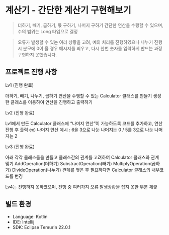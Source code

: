 # 계산기 - 간단한 계산기 구현해보기

> 더하기, 빼기, 곱하기, 몫 구하기, 나머지 구하기 간단한 연산을 수행할 수 있으며, 수의 범위는 Long 타입으로 결정

> 오류가 발생할 수 있는 여러 상황을 고려, 예외 처리를 진행하였으나 나누기 진행 시 분모에 0이 올 경우 메시지를 띄우고, 다시 한번 숫자를 입력하게 만드는 과정 구현하지 못했습니다.

## 프로젝트 진행 사항

Lv1 (진행 완료)

더하기, 빼기, 나누기, 곱하기 연산을 수행할 수 있는 Calculator 클래스를 만들기
생성한 클래스를 이용하여 연산을 진행하고 출력하기

Lv2 (진행 완료)

Lv1에서 만든 Calculator 클래스에 “나머지 연산”이 가능하도록 코드를 추가하고, 연산 진행 후 출력
ex) 나머지 연산 예시 : 6을 3으로 나눈 나머지는 0 / 5를 3으로 나눈 나머지는 2

Lv3 (진행 완료)

아래 각각 클래스들을 만들고 클래스간의 관계를 고려하여 Calculator 클래스와 관계 맺기
AddOperation(더하기)
SubstractOperation(빼기)
MultiplyOperation(곱하기)
DivideOperation(나누기)
관계를 맺은 후 필요하다면 Calculator 클래스의 내부코드를 변경

Lv4는 진행하지 못하였으며, 진행 중 여러가지 오류 발생상황을 잡지 못한 부분 체킃

 ## 빌드 환경

* Language: Kotlin
* IDE: Intellij
* SDK: Eclipse Temurin 22.0.1
